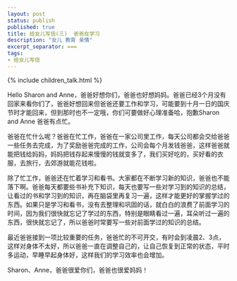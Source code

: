 ```yaml
---
layout: post
status: publish
published: true
title: 给女儿写信(三)  爸爸在学习
description: "女儿 教育 亲情"
excerpt_separator: ===
tags:
- 给女儿写信
---
```


{% include children_talk.html %}

Hello Sharon and Anne，爸爸好想你们，爸爸也好想妈妈。爸爸已经3个月没有回家来看你们了，爸爸好想回来但爸爸还要工作和学习，可能要到十月一日的国庆节时才能回来，但到那时也不一定哦，你们可要做好心理准备哈，抱歉Sharon and Anne 爸爸有点忙。

爸爸在忙什么呢？爸爸在忙工作，爸爸在一家公司里工作，每天公司都会交给爸爸一些任务去完成，为了奖励爸爸完成的工作，公司会每个月发钱爸爸，这样爸爸就能把钱给妈妈，妈妈把钱存起来慢慢的钱就变多了，我们买好吃的，买好看的衣服，去旅行，去郊游就能花钱啦。

除了忙工作，爸爸还在忙着学习和看书。大家都在不断学习新的知识，爸爸也不能落下啊。爸爸每天都要些书补充下知识，每天也要写一些对学习到的知识的总结，让看过的书和学习到的知识，再在脑袋里再复习一遍，这样才能更好的掌握学过的东西。如果只是学习和看书，没有去整理和巩固的话，就白白的浪费了前面学习的时间，因为我们很快就忘记了学过的东西，特别是眼睛看过一遍，耳朵听过一遍的东西，很快就忘记了，所以爸爸时常要写一些对前面学过的知识的总结。

最近爸爸接到一项比较重要的任务，爸爸忙的不可开交，有时会到凌晨2、3点，这样对身体不太好，所以爸爸一直在调整自己的，让自己恢复到正常的状态，平时多运动，早睡早起身体好，这样我们的学习效率也会增加。

Sharon、Anne，爸爸很爱你们，爸爸也很爱妈妈！
